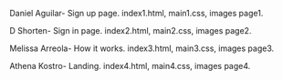 Daniel Aguilar- Sign up page. index1.html, main1.css, images page1.

D Shorten- Sign in page. index2.html, main2.css, images page2.

Melissa Arreola- How it works. index3.html, main3.css, images page3.

Athena Kostro- Landing. index4.html, main4.css, images page4.